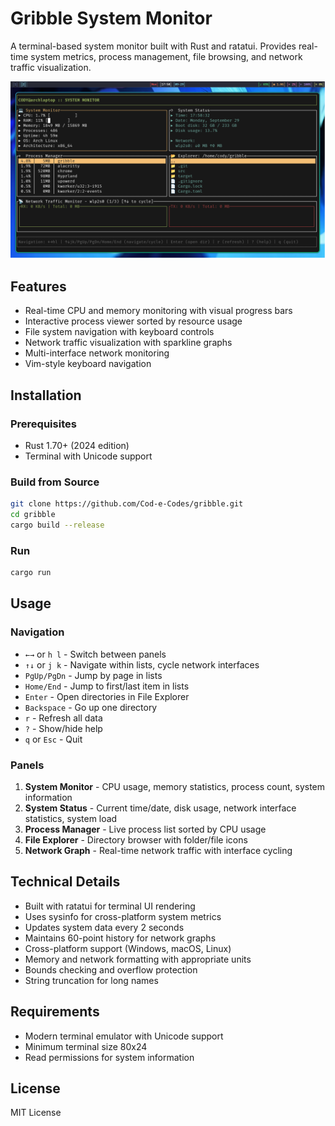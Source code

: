 # Gribble System Monitor

A terminal-based system monitor built with Rust and ratatui. Provides real-time system metrics, process management, file browsing, and network traffic visualization.

![Gribble System Monitor](gribble-screenshot.png)

## Features

- Real-time CPU and memory monitoring with visual progress bars
- Interactive process viewer sorted by resource usage
- File system navigation with keyboard controls
- Network traffic visualization with sparkline graphs
- Multi-interface network monitoring
- Vim-style keyboard navigation

## Installation

### Prerequisites

- Rust 1.70+ (2024 edition)
- Terminal with Unicode support

### Build from Source

```bash
git clone https://github.com/Cod-e-Codes/gribble.git
cd gribble
cargo build --release
```

### Run

```bash
cargo run
```

## Usage

### Navigation

- `←→` or `h l` - Switch between panels
- `↑↓` or `j k` - Navigate within lists, cycle network interfaces
- `PgUp/PgDn` - Jump by page in lists
- `Home/End` - Jump to first/last item in lists
- `Enter` - Open directories in File Explorer
- `Backspace` - Go up one directory
- `r` - Refresh all data
- `?` - Show/hide help
- `q` or `Esc` - Quit

### Panels

1. **System Monitor** - CPU usage, memory statistics, process count, system information
2. **System Status** - Current time/date, disk usage, network interface statistics, system load
3. **Process Manager** - Live process list sorted by CPU usage
4. **File Explorer** - Directory browser with folder/file icons
5. **Network Graph** - Real-time network traffic with interface cycling

## Technical Details

- Built with ratatui for terminal UI rendering
- Uses sysinfo for cross-platform system metrics
- Updates system data every 2 seconds
- Maintains 60-point history for network graphs
- Cross-platform support (Windows, macOS, Linux)
- Memory and network formatting with appropriate units
- Bounds checking and overflow protection
- String truncation for long names

## Requirements

- Modern terminal emulator with Unicode support
- Minimum terminal size 80x24
- Read permissions for system information

## License

MIT License